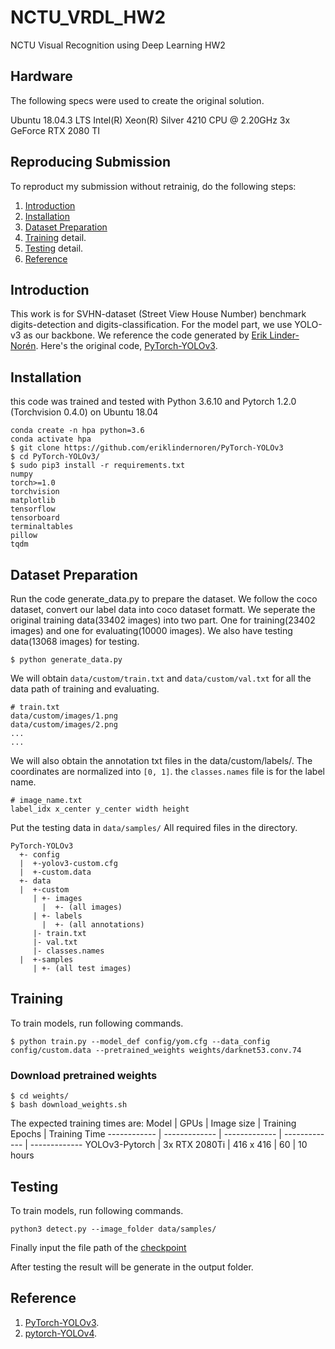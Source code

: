 # NCTU_VRDL_HW2
NCTU Visual Recognition using Deep Learning HW2

## Hardware
The following specs were used to create the original solution.

Ubuntu 18.04.3 LTS
Intel(R) Xeon(R) Silver 4210 CPU @ 2.20GHz
3x GeForce RTX 2080 TI

## Reproducing Submission
To reproduct my submission without retrainig, do the following steps:
1. [Introduction](#Introduction)
2. [Installation](#installation)
3. [Dataset Preparation](#Dataset-Preparation)
4. [Training](#Training) detail.
5. [Testing](#Testing) detail.
6. [Reference](#Reference)

## Introduction
This work is for SVHN-dataset (Street View House Number) benchmark digits-detection and digits-classification.
For the model part, we use YOLO-v3 as our backbone. We reference the code generated by [Erik Linder-Norén](https://github.com/eriklindernoren).
Here's the original code, [PyTorch-YOLOv3](https://github.com/eriklindernoren/PyTorch-YOLOv3).

## Installation
this code was trained and tested with Python 3.6.10 and Pytorch 1.2.0 (Torchvision 0.4.0) on Ubuntu 18.04

```
conda create -n hpa python=3.6
conda activate hpa
$ git clone https://github.com/eriklindernoren/PyTorch-YOLOv3
$ cd PyTorch-YOLOv3/
$ sudo pip3 install -r requirements.txt
numpy
torch>=1.0
torchvision
matplotlib
tensorflow
tensorboard
terminaltables
pillow
tqdm
```

## Dataset Preparation
Run the code generate_data.py to prepare the dataset.
We follow the coco dataset, convert our label data into coco dataset formatt.
We seperate the original training data(33402 images) into two part. One for training(23402 images) and one for evaluating(10000 images).
We also have testing data(13068 images) for testing.
```
$ python generate_data.py
```
We will obtain ```data/custom/train.txt``` and ```data/custom/val.txt``` for all the data path of training and evaluating.
```
# train.txt
data/custom/images/1.png
data/custom/images/2.png
...
...
```
We will also obtain the annotation txt files in the data/custom/labels/. The coordinates are normalized into ```[0, 1]```.
the ```classes.names``` file is for the label name.

```
# image_name.txt
label_idx x_center y_center width height
```
Put the testing data in ```data/samples/```
All required files in the directory.
```
PyTorch-YOLOv3
  +- config
  |  +-yolov3-custom.cfg
  |  +-custom.data
  +- data
  |  +-custom
     | +- images
       |  +- (all images)
     | +- labels
       |  +- (all annotations)
     |- train.txt
     |- val.txt
     |- classes.names
  |  +-samples
     | +- (all test images)
```
## Training
To train models, run following commands.
```
$ python train.py --model_def config/yom.cfg --data_config config/custom.data --pretrained_weights weights/darknet53.conv.74
```
### Download pretrained weights
```
$ cd weights/
$ bash download_weights.sh
```
The expected training times are:
Model | GPUs | Image size | Training Epochs | Training Time
------------ | ------------- | ------------- | ------------- | -------------
YOLOv3-Pytorch | 3x RTX 2080Ti | 416 x 416 | 60 | 10 hours

## Testing
To train models, run following commands.
```
python3 detect.py --image_folder data/samples/
```
Finally input the file path of the [checkpoint](https://drive.google.com/file/d/1WzD0tFEfOlN4pLIaJGZ9t7uZY_1ubReC/view?usp=sharing)

After testing the result will be generate in the output folder.

## Reference
1. [PyTorch-YOLOv3](https://github.com/eriklindernoren/PyTorch-YOLOv3).
2. [pytorch-YOLOv4](https://github.com/Tianxiaomo/pytorch-YOLOv4).
